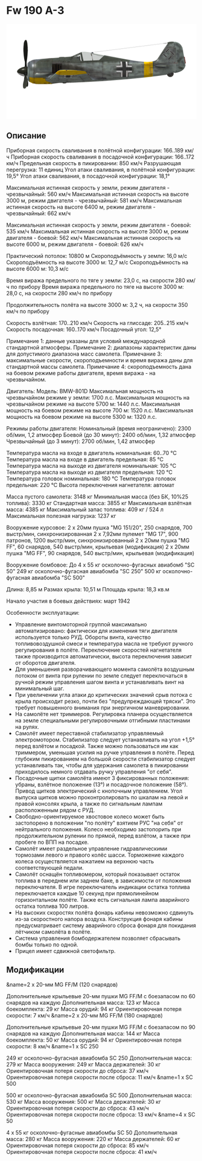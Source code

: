 # Fw 190 A-3

![fw190a3](../images/fw190a3.png)

## Описание

Приборная скорость сваливания в полётной конфигурации: 166..189 км/ч
Приборная скорость сваливания в посадочной конфигурации: 166..172 км/ч
Предельная скорость в пикировании: 850 км/ч
Разрушающая перегрузка: 11 единиц
Угол атаки сваливания, в полётной конфигурации: 19,5°
Угол атаки сваливания, в посадочной конфигурации: 18,1°

Максимальная истинная скорость у земли, режим двигателя - чрезвычайный: 560 км/ч
Максимальная истинная скорость на высоте 3000 м, режим двигателя - чрезвычайный: 581 км/ч
Максимальная истинная скорость на высоте 6400 м, режим двигателя - чрезвычайный: 662 км/ч

Максимальная истинная скорость у земли, режим двигателя - боевой: 535 км/ч
Максимальная истинная скорость на высоте 3000 м, режим двигателя - боевой: 562 км/ч
Максимальная истинная скорость на высоте 6000 м, режим двигателя - боевой: 626 км/ч

Практический потолок: 10800 м
Скороподъёмность у земли: 16,0 м/с
Скороподъёмность на высоте 3000 м: 12,7 м/с
Скороподъёмность на высоте 6000 м: 10,3 м/с

Время виража предельного по тяге у земли: 23,0 с, на скорости 280 км/ч по прибору
Время виража предельного по тяге на высоте 3000 м: 28,0 с, на скорости 280 км/ч по прибору

Продолжительность полёта на высоте 3000 м: 3,2 ч, на скорости 350 км/ч по прибору

Скорость взлётная: 170..210 км/ч
Скорость на глиссаде: 205..215 км/ч
Скорость посадочная: 160..170 км/ч
Посадочный угол: 12,5°

Примечание 1: данные указаны для условий международной стандартной атмосферы.
Примечание 2: диапазоны характеристик даны для допустимого диапазона масс самолета.
Примечание 3: максимальные скорости, скороподъемности и время виража даны для стандартной массы самолета.
Примечание 4: скороподъемность дана на боевом режиме работы двигателя, время виража - на чрезвычайном.

Двигатель:
Модель: BMW-801D
Максимальная мощность на чрезвычайном режиме у земли: 1700 л.с.
Максимальная мощность на чрезвычайном режиме на высоте 5700 м: 1440 л.с.
Максимальная мощность на боевом режиме на высоте 700 м: 1520 л.с.
Максимальная мощность на боевом режиме на высоте 5300 м: 1320 л.с.

Режимы работы двигателя:
Номинальный (время неограничено): 2300 об/мин, 1,2 атмосфер
Боевой (до 30 минут): 2400 об/мин, 1,32 атмосфер
Чрезвычайный (до 3 минут): 2700 об/мин, 1,42 атмосфер

Температура масла на входе в двигатель номинальная: 60..70 °С
Температура масла на входе в двигатель предельная: 85 °С
Температура масла на выходе из двигателя номинальная: 105 °С
Температура масла на выходе из двигателя предельная: 120 °С
Температура головок номинальная: 180 °С
Температура головок предельная: 220 °С
Высота переключения нагнетателя: автомат

Масса пустого самолета: 3148 кг
Минимальная масса (без БК, 10%25 топлива): 3330 кг
Стандартная масса: 3855 кг
Максимальная взлётная масса: 4385 кг
Максимальный запас топлива: 409 кг / 524 л
Максимальная полезная нагрузка: 1237 кг

Вооружение курсовое:
2 x 20мм пушка "MG 151/20", 250 снарядов, 700 выстр/мин, синхронизированная
2 x 7,92мм пулемет "MG 17", 900 патронов, 1200 выстр/мин, синхронизированный
2 x 20мм пушка "MG FF", 60 снарядов, 540 выстр/мин, крыльевая (модификация)
2 x 20мм пушка "MG FF", 90 снарядов, 540 выстр/мин, крыльевая (модификация)

Вооружение бомбовое:
До 4 x 55 кг осколочно-фугасных авиабомб "SC 50"
249 кг осколочно-фугасная авиабомба "SC 250"
500 кг осколочно-фугасная авиабомба "SC 500"

Длина: 8,85 м
Размах крыла: 10,51 м
Площадь крыла: 18,3 кв.м

Начало участия в боевых действиях: март 1942

Особенности эксплуатации:
- Управление винтомоторной группой максимально автоматизировано: фактически для изменения тяги двигателя используется только РУД. Обороты винта, качество топливовоздушной смеси и температура масла не требуют ручного регулирования в полёте. Переключение скоростей нагнетателя также производится автоматически, высота переключения зависит от оборотов двигателя.
- Для уменьшения разворачивающего момента самолёта воздушным потоком от винта при рулении по земле следует переключаться в ручной режим управления шагом винта и устанавливать винт на минимальный шаг.
- При увеличении угла атаки до критических значений срыв потока с крыла происходит резко, почти без "предупреждающей тряски". Это требует повышенного внимания при энергичном маневрировании.
- На самолёте нет триммеров. Регулировка планера осуществляется на земле специальными регулировочными отгибными пластинами на рулях.
- Самолёт имеет переставной стабилизатор управляемый электромотором. Стабилизатор следует устанавливать на угол +1,5° перед взлётом и посадкой. Также можно пользоваться им как триммером, уменьшая усилия на ручке управления в полёте. Перед глубоким пикированием на большой скорости стабилизатор следует устанавливать так, чтобы для удержания самолета в пикировании приходилось немного отдавать ручку управления "от себя".
- Посадочные щитки самолёта имеют 3 фиксированных положения: убраны, взлётное положение (13°) и посадочное положение (58°). Привод щитков электрический с кнопочным управлением. Угол выпуска щитков можно проконтролировать по шкалам на левой и правой консолях крыла, а также по сигнальным лампам расположенным рядом с РУД.
- Свободно-ориентируемое хвостовое колесо может быть застопорено в положении "по полёту" взятием РУС "на себя" от нейтрального положения. Колесо необходимо застопорить при продолжительном рулении по прямой, перед взлётом, а также при пробеге по ВПП на посадке.
- Самолёт имеет раздельное управление гидравлическими тормозами левого и правого колёс шасси. Торможение каждого колеса осуществляется нажатием на верхнюю часть соответствующей педали.
- Самолёт оснащён топливомером, который показывает остаток топлива в переднем или заднем баке, в зависимости от положения переключателя. В игре переключатель индикации остатка топлива переключается каждые 10 секунд при прямолинейном горизонтальном полёте. Также есть сигнальная лампа аварийного остатка топлива 100 литров.
- На высоких скоростях полёта фонарь кабины невозможно сдвинуть из-за скоростного напора воздуха. Конструкция фонаря кабины предусматривает систему аварийного сброса фонаря для покидания лётчиком самолёта в полёте.
- Система управления бомбодержателем позволяет сбрасывать бомбы только по одной.
- Прицел имеет сдвижной светофильтр.

## Модификации

&name=2 x 20-мм MG FF/M (120 снарядов)

Дополнительные крыльевые 20-мм пушки MG FF/M с боезапасом по 60 снарядов на каждую
Дополнительная масса: 123 кг
Масса боекомплекта: 29 кг
Масса орудий: 94 кг
Ориентировочная потеря скорости: 7 км/ч
&name=2 x 20-мм MG FF/M (180 снарядов)

Дополнительные крыльевые 20-мм пушки MG FF/M с боезапасом по 90 снарядов на каждую
Дополнительная масса: 144 кг
Масса боекомплекта: 50 кг
Масса орудий: 94 кг
Ориентировочная потеря скорости: 8 км/ч
&name=1 x SC 250

249 кг осколочно-фугасная авиабомба SC 250
Дополнительная масса: 279 кг
Масса вооружения: 249 кг
Масса держателей: 30 кг
Ориентировочная потеря скорости до сброса: 37 км/ч
Ориентировочная потеря скорости после сброса: 11 км/ч
&name=1 x SC 500

500 кг осколочно-фугасная авиабомба SC 500
Дополнительная масса: 530 кг
Масса вооружения: 500 кг
Масса держателей: 30 кг
Ориентировочная потеря скорости до сброса: 43 км/ч
Ориентировочная потеря скорости после сброса: 13 км/ч
&name=4 x SC 50

4 x 55 кг осколочно-фугасные авиабомбы SC 50
Дополнительная масса: 280 кг
Масса вооружения: 220 кг
Масса держателей: 60 кг
Ориентировочная потеря скорости до сброса: 85 км/ч
Ориентировочная потеря скорости после сброса: 41 км/ч